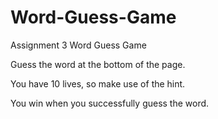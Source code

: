 # Word-Guess-Game
Assignment 3 Word Guess Game

Guess the word at the bottom of the page.

You have 10 lives, so make use of the hint.

You win when you successfully guess the word.

